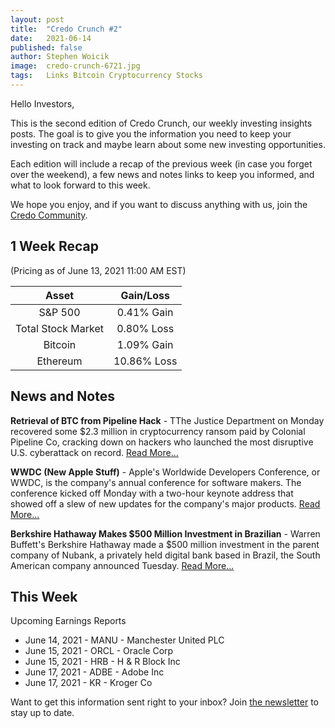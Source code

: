 ```yaml
---
layout: post
title:  "Credo Crunch #2"
date:   2021-06-14
published: false
author: Stephen Woicik
image:  credo-crunch-6721.jpg
tags:   Links Bitcoin Cryptocurrency Stocks
---
```

Hello Investors,
 
This is the second edition of Credo Crunch, our weekly investing insights posts. The goal is to give you the information you need to keep your investing on track and maybe learn about some new investing opportunities. 
 
Each edition will include a recap of the previous week (in case you forget over the weekend), a few news and notes links to keep you informed, and what to look forward to this week. 
 
We hope you enjoy, and if you want to discuss anything with us, join the [Credo Community](https://github.com/investwithcredo/CredoCommunity/discussions). 

## 1 Week Recap
(Pricing as of June 13, 2021 11:00 AM EST)

| Asset              | Gain/Loss  |
| :---:              | :---:      |
| S&P 500            | 0.41% Gain |
| Total Stock Market | 0.80% Loss |
| Bitcoin            | 1.09% Gain  |
| Ethereum           | 10.86% Loss |

## News and Notes

**Retrieval of BTC from Pipeline Hack** - TThe Justice Department on Monday recovered some $2.3 million in cryptocurrency ransom paid by Colonial Pipeline Co, cracking down on hackers who launched the most disruptive U.S. cyberattack on record. [Read More...](https://www.reuters.com/business/energy/us-announce-recovery-millions-colonial-pipeline-ransomware-attack-2021-06-07/)

**WWDC (New Apple Stuff)** - Apple's Worldwide Developers Conference, or WWDC, is the company's annual conference for software makers. The conference kicked off Monday with a two-hour keynote address that showed off a slew of new updates for the company's major products. [Read More...](https://www.cnbc.com/2021/06/07/apple-wwdc-live-updates-ios-15.html)

**Berkshire Hathaway Makes $500 Million Investment in Brazilian** - Warren Buffett's Berkshire Hathaway made a $500 million investment in the parent company of Nubank, a privately held digital bank based in Brazil, the South American company announced Tuesday. [Read More...](https://www.cnbc.com/2021/06/08/warren-buffetts-berkshire-hathaway-makes-500-million-investment-in-brazilian-digital-bank.html)
 
## This Week
 
Upcoming Earnings Reports
- June 14, 2021 - MANU - Manchester United PLC
- June 15, 2021 - ORCL - Oracle Corp
- June 15, 2021 - HRB - H & R Block Inc
- June 17, 2021 - ADBE - Adobe Inc
- June 17, 2021 - KR - Kroger Co

Want to get this information sent right to your inbox? Join [the newsletter](https://invest-with-credo.aweb.page/p/9e43c427-cf60-4bff-9100-574b16615fd0) to stay up to date. 
